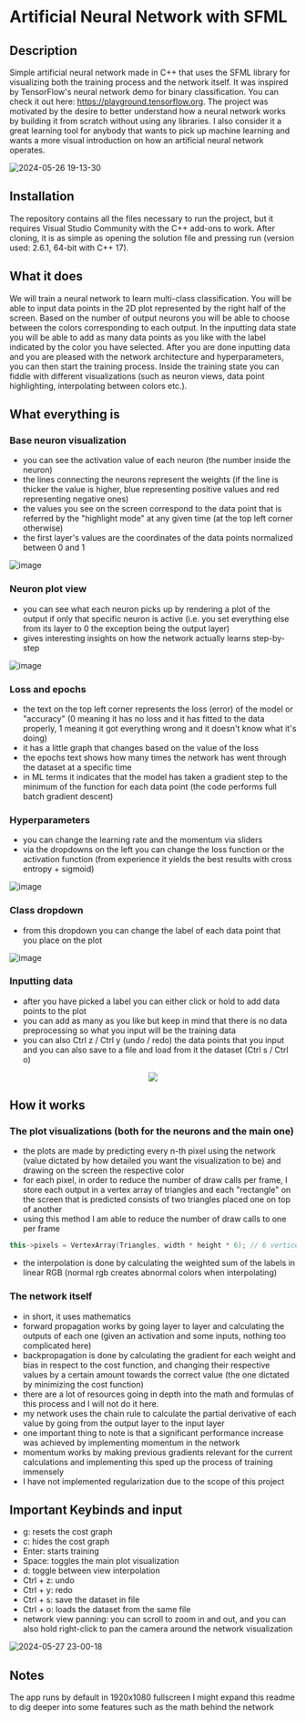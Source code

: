 # Artificial Neural Network with SFML

## Description
Simple artificial neural network made in C++ that uses the SFML library for visualizing both the training process and the network itself. It was inspired by TensorFlow's neural network demo for binary classification. You can check it out here: https://playground.tensorflow.org. The project was motivated by the desire to better understand how a neural network works by building it from scratch without using any libraries. I also consider it a great learning tool for anybody that wants to pick up machine learning and wants a more visual introduction on how an artificial neural network operates.

![2024-05-26 19-13-30](https://github.com/Geutzzu/Neural-Network-SFML/assets/80857756/e0afcc43-4b44-4a9d-be71-6483402a8c86)

## Installation
The repository contains all the files necessary to run the project, but it requires Visual Studio Community with the C++ add-ons to work. After cloning, it is as simple as opening the solution file and pressing run (version used: 2.6.1, 64-bit with C++ 17).

## What it does
We will train a neural network to learn multi-class classification. You will be able to input data points in the 2D plot represented by the right half of the screen. Based on the number of output neurons you will be able to choose between the colors corresponding to each output. In the inputting data state you will be able to add as many data points as you like with the label indicated by the color you have selected. After you are done inputting data and you are pleased with the network architecture and hyperparameters, you can then start the training process. Inside the training state you can fiddle with different visualizations (such as neuron views, data point highlighting, interpolating between colors etc.).

## What everything is
### Base neuron visualization
- you can see the activation value of each neuron (the number inside the neuron)
- the lines connecting the neurons represent the weights (if the line is thicker the value is higher, blue representing positive values and red representing negative ones)
- the values you see on the screen correspond to the data point that is referred by the "highlight mode" at any given time (at the top left corner otherwise)
- the first layer's values are the coordinates of the data points normalized between 0 and 1

![image](https://github.com/Geutzzu/Neural-Network-SFML/assets/80857756/976076f6-1363-41c0-958b-5dd3279e0c8e)

### Neuron plot view
- you can see what each neuron picks up by rendering a plot of the output if only that specific neuron is active (i.e. you set everything else from its layer to 0 the exception being the output layer)
- gives interesting insights on how the network actually learns step-by-step

![image](https://github.com/Geutzzu/Neural-Network-SFML/assets/80857756/c1b9a0b0-cf1c-4092-ae4b-a1b68221df0b)

### Loss and epochs
- the text on the top left corner represents the loss (error) of the model or "accuracy" (0 meaning it has no loss and it has fitted to the data properly, 1 meaning it got everything wrong and it doesn't know what it's doing)
- it has a little graph that changes based on the value of the loss
- the epochs text shows how many times the network has went through the dataset at a specific time
- in ML terms it indicates that the model has taken a gradient step to the minimum of the function for each data point (the code performs full batch gradient descent)

### Hyperparameters
- you can change the learning rate and the momentum via sliders
- via the dropdowns on the left you can change the loss function or the activation function (from experience it yields the best results with cross entropy + sigmoid)

![image](https://github.com/Geutzzu/Neural-Network-SFML/assets/80857756/96395262-fa88-4ab9-841f-c4146498e359)

### Class dropdown
- from this dropdown you can change the label of each data point that you place on the plot

![image](https://github.com/Geutzzu/Neural-Network-SFML/assets/80857756/0f60aa00-c4b8-428c-ad7e-02f173b3baaf)

### Inputting data
- after you have picked a label you can either click or hold to add data points to the plot
- you can add as many as you like but keep in mind that there is no data preprocessing so what you input will be the training data
- you can also Ctrl z / Ctrl y (undo / redo) the data points that you input and you can also save to a file and load from it the dataset (Ctrl s / Ctrl o)

<p align="center">
  <img src="https://github.com/Geutzzu/Neural-Network-SFML/assets/80857756/1d497b2f-5223-4c95-8116-ddbb2cabc0ae" />
</p>

## How it works

### The plot visualizations (both for the neurons and the main one)
- the plots are made by predicting every n-th pixel using the network (value dictated by how detailed you want the visualization to be) and drawing on the screen the respective color
- for each pixel, in order to reduce the number of draw calls per frame, I store each output in a vertex array of triangles and each "rectangle" on the screen that is predicted consists of two triangles placed one on top of another
- using this method I am able to reduce the number of draw calls to one per frame
```cpp
this->pixels = VertexArray(Triangles, width * height * 6); // 6 vertices for each pixel (2 triangles)
```
- the interpolation is done by calculating the weighted sum of the labels in linear RGB (normal rgb creates abnormal colors when interpolating)

### The network itself
- in short, it uses mathematics
- forward propagation works by going layer to layer and calculating the outputs of each one (given an activation and some inputs, nothing too complicated here)
- backpropagation is done by calculating the gradient for each weight and bias in respect to the cost function, and changing their respective values by a certain amount towards the correct value (the one dictated by minimizing the cost function)
- there are a lot of resources going in depth into the math and formulas of this process and I will not do it here.
- my network uses the chain rule to calculate the partial derivative of each value by going from the output layer to the input layer
- one important thing to note is that a significant performance increase was achieved by implementing momentum in the network
- momentum works by making previous gradients relevant for the current calculations and implementing this sped up the process of training immensely
- I have not implemented regularization due to the scope of this project

## Important Keybinds and input

- g: resets the cost graph
- c: hides the cost graph
- Enter: starts training
- Space: toggles the main plot visualization
- d: toggle between view interpolation
- Ctrl + z: undo
- Ctrl + y: redo
- Ctrl + s: save the dataset in file
- Ctrl + o: loads the dataset from the same file
- network view panning: you can scroll to zoom in and out, and you can also hold right-click to pan the camera around the network visualization

![2024-05-27 23-00-18](https://github.com/Geutzzu/Neural-Network-SFML/assets/80857756/7dc9ac57-5997-4b35-a20a-68aa5059ce99)

## Notes
The app runs by default in 1920x1080 fullscreen
I might expand this readme to dig deeper into some features such as the math behind the network

